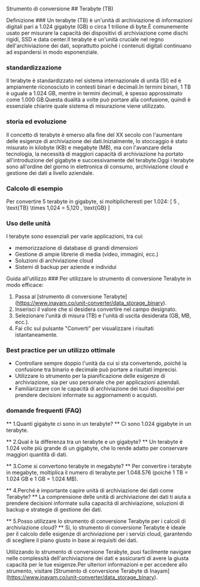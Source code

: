 Strumento di conversione ## Terabyte (TB)

Definizione ###
Un terabyte (TB) è un'unità di archiviazione di informazioni digitali pari a 1.024 gigabyte (GB) o circa 1 trilione di byte.È comunemente usato per misurare la capacità dei dispositivi di archiviazione come dischi rigidi, SSD e data center.Il terabyte è un'unità cruciale nel regno dell'archiviazione dei dati, soprattutto poiché i contenuti digitali continuano ad espandersi in modo esponenziale.

### standardizzazione
Il terabyte è standardizzato nel sistema internazionale di unità (SI) ed è ampiamente riconosciuto in contesti binari e decimali.In termini binari, 1 TB è uguale a 1.024 GB, mentre in termini decimali, è spesso approssimato come 1.000 GB.Questa dualità a volte può portare alla confusione, quindi è essenziale chiarire quale sistema di misurazione viene utilizzato.

### storia ed evoluzione
Il concetto di terabyte è emerso alla fine del XX secolo con l'aumentare delle esigenze di archiviazione dei dati.Inizialmente, lo stoccaggio è stato misurato in kilobyte (KB) e megabyte (MB), ma con l'avanzare della tecnologia, la necessità di maggiori capacità di archiviazione ha portato all'introduzione del gigabyte e successivamente del terabyte.Oggi i terabyte sono all'ordine del giorno in elettronica di consumo, archiviazione cloud e gestione dei dati a livello aziendale.

### Calcolo di esempio
Per convertire 5 terabyte in gigabyte, si moltiplicheresti per 1.024:
\[ 5 \, \text{TB} \times 1,024 = 5,120 \, \text{GB} \]

### Uso delle unità
I terabyte sono essenziali per varie applicazioni, tra cui:
- memorizzazione di database di grandi dimensioni
- Gestione di ampie librerie di media (video, immagini, ecc.)
- Soluzioni di archiviazione cloud
- Sistemi di backup per aziende e individui

Guida all'utilizzo ###
Per utilizzare lo strumento di conversione Terabyte in modo efficace:
1. Passa al [strumento di conversione Terabyte] (https://www.inayam.co/unit-converter/data_storage_binary).
2. Inserisci il valore che si desidera convertire nel campo designato.
3. Selezionare l'unità di misura (TB) e l'unità di uscita desiderata (GB, MB, ecc.).
4. Fai clic sul pulsante "Converti" per visualizzare i risultati istantaneamente.

### Best practice per un utilizzo ottimale
- Controllare sempre doppio l'unità da cui si sta convertendo, poiché la confusione tra binario e decimale può portare a risultati imprecisi.
- Utilizzare lo strumento per la pianificazione delle esigenze di archiviazione, sia per uso personale che per applicazioni aziendali.
- Familiarizzare con le capacità di archiviazione dei tuoi dispositivi per prendere decisioni informate su aggiornamenti o acquisti.

### domande frequenti (FAQ)

** 1.Quanti gigabyte ci sono in un terabyte? **
Ci sono 1.024 gigabyte in un terabyte.

** 2.Qual è la differenza tra un terabyte e un gigabyte? **
Un terabyte è 1.024 volte più grande di un gigabyte, che lo rende adatto per conservare maggiori quantità di dati.

** 3.Come si convertono terabyte in megabyte? **
Per convertire i terabyte in megabyte, moltiplica il numero di terabyte per 1.048.576 (poiché 1 TB = 1.024 GB e 1 GB = 1.024 MB).

** 4.Perché è importante capire unità di archiviazione dei dati come Terabyte? **
La comprensione delle unità di archiviazione dei dati ti aiuta a prendere decisioni informate sulla capacità di archiviazione, soluzioni di backup e strategie di gestione dei dati.

** 5.Posso utilizzare lo strumento di conversione Terabyte per i calcoli di archiviazione cloud? **
Sì, lo strumento di conversione Terabyte è ideale per il calcolo delle esigenze di archiviazione per i servizi cloud, garantendo di scegliere il piano giusto in base ai requisiti dei dati.

Utilizzando lo strumento di conversione Terabyte, puoi facilmente navigare nelle complessità dell'archiviazione dei dati e assicurarti di avere la giusta capacità per le tue esigenze.Per ulteriori informazioni e per accedere allo strumento, visitare [Strumento di conversione Terabyte di Inayam] (https://www.inayam.co/unit-converter/data_storage_binary).